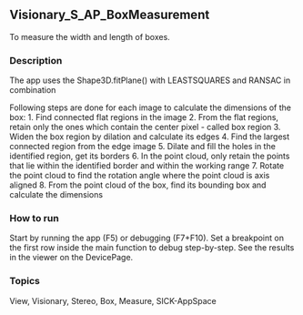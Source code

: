 ## Visionary_S_AP_BoxMeasurement
To measure the width and length of boxes.
### Description
The app uses the Shape3D.fitPlane() with LEASTSQUARES and RANSAC in combination

  Following steps are done for each image to calculate the dimensions of the box:
    1. Find connected flat regions in the image
    2. From the flat regions, retain only the ones which contain the center pixel - called box region
    3. Widen the box region by dilation and calculate its edges
    4. Find the largest connected region from the edge image
    5. Dilate and fill the holes in the identified region, get its borders
    6. In the point cloud, only retain the points that lie within the identified border and within the
       working range
    7. Rotate the point cloud to find the rotation angle where the point cloud is axis aligned
    8. From the point cloud of the box, find its bounding box and calculate the dimensions
### How to run
Start by running the app (F5) or debugging (F7+F10).
Set a breakpoint on the first row inside the main function to debug step-by-step.
See the results in the viewer on the DevicePage.
### Topics
View, Visionary, Stereo, Box, Measure, SICK-AppSpace